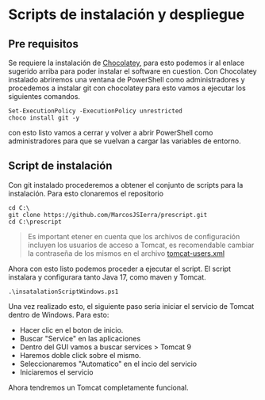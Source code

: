 # Scripts de instalación y despliegue
## Pre requisitos
Se requiere la instalación de [Chocolatey](https://chocolatey.org/install), para esto podemos ir al enlace sugerido arriba para poder instalar el software en cuestion. Con Chocolatey instalado abriremos una ventana de PowerShell como administradores y procedemos a instalar git con chocolatey para esto vamos a ejecutar los siguientes comandos.
```shell
Set-ExecutionPolicy -ExecutionPolicy unrestricted
choco install git -y
```
con esto listo vamos a cerrar y volver a abrir PowerShell como administradores para que se vuelvan a cargar las variables de entorno. 

## Script de instalación

Con git instalado procederemos a obtener el conjunto de scripts para la instalación. Para esto clonaremos el repositorio

```shell
cd C:\
git clone https://github.com/MarcosJSIerra/prescript.git
cd C:\prescript
```

> Es important etener en cuenta que los archivos de configuración incluyen los usuarios de acceso a Tomcat, es recomendable cambiar la contraseña de los mismos en el archivo [tomcat-users.xml](../configDocs/tomcat-users.xml#L64)

Ahora con esto listo podemos proceder a ejecutar el script. El script instalara y configurara tanto Java 17, como maven y Tomcat.

```shell
.\insatalationScriptWindows.ps1
```

Una vez realizado esto, el siguiente paso seria iniciar el servicio de Tomcat dentro de Windows. Para esto:
  
* Hacer clic en el boton de inicio.
* Buscar "Service" en las aplicaciones
* Dentro del GUI vamos a buscar services > Tomcat 9
* Haremos doble click sobre el mismo.
* Seleccionaremos "Automatico" en el incio del servicio
* Iniciaremos el servicio
  
Ahora tendremos un Tomcat completamente funcional.
